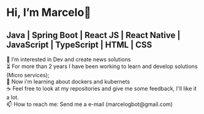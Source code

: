 <h1>Hi, I’m Marcelo👋</h1>
<h2>Java | Spring Boot | React JS | React Native | JavaScript | TypeScript | HTML | CSS</h2>
👀 I’m interested in Dev and create news solutions </br>
⏳ For more than 2 years I have been working to learn and develop solutions (Micro services); </br>
🌱 Now i'm learning about dockers and kubernets </br>
☕ Feel free to look at my repositories and give me some feedback, I'll like it a lot. </br>
📫 How to reach me: Send me a e-mail (marcelogbot@gmail.com) </br>

<!---![Marcelo's GitHub stats](https://github-readme-stats.vercel.app/api?username=marcelogbot&count_private=true&show_icons=true&theme=merko)
![Top Langs](https://github-readme-stats.vercel.app/api/top-langs/?username=marcelogbot&layout=compact&count_private=true&theme=merko)--->

<!---
marcelogbot/marcelogbot is a ✨ special ✨ repository because its `README.md` (this file) appears on your GitHub profile.
You can click the Preview link to take a look at your changes.
--->

